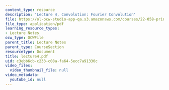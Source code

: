 ```yaml
---
content_type: resource
description: 'Lecture 4, Convolution: Fourier Convolution'
file: https://ol-ocw-studio-app-qa.s3.amazonaws.com/courses/22-058-principles-of-medical-imaging-fall-2002/c3ebb6cbc233c08afa645ecc7a91330c_lecture4.pdf
file_type: application/pdf
learning_resource_types:
- Lecture Notes
ocw_type: OCWFile
parent_title: Lecture Notes
parent_type: CourseSection
resourcetype: Document
title: lecture4.pdf
uid: c3ebb6cb-c233-c08a-fa64-5ecc7a91330c
video_files:
  video_thumbnail_file: null
video_metadata:
  youtube_id: null
---
```


